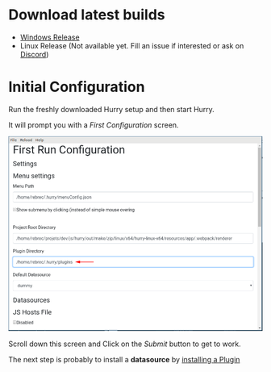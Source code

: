 # Download latest builds

- [Windows Release](https://github.com/rebrec/hurry/releases)
- Linux Release (Not available yet. Fill an issue if interested or ask on [Discord](https://discord.com/invite/7cEWVvC))

# Initial Configuration

Run the freshly downloaded Hurry setup and then start Hurry.

It will prompt you with a *First Configuration* screen.

![First_Configuration_Screen](https://raw.githubusercontent.com/rebrec/hurry/master/docs/hurry_initial_setup_plugin_dir.png)

Scroll down this screen and Click on the *Submit* button to get to work.

The next step is probably to install a **datasource** by [installing a Plugin](guides/getting-started/install-a-plugin.md)
